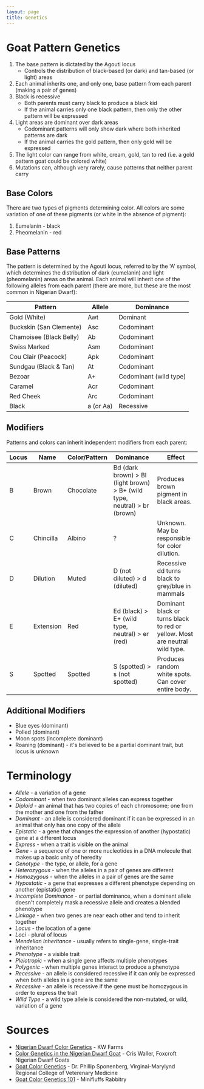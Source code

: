 ```yaml
---
layout: page
title: Genetics
---
```

# Goat Pattern Genetics

1. The base pattern is dictated by the Agouti locus
   - Controls the distribution of black-based (or dark) and tan-based (or light) areas
1. Each animal inherits one, and only one, base pattern from each parent (making a pair of genes)
1. Black is recessive
   - Both parents must carry black to produce a black kid
   - If the animal carries only one black pattern, then only the other pattern will be expressed
1. Light areas are dominant over dark areas
   - Codominant patterns will only show dark where both inherited patterns are dark
   - If the animal carries the gold pattern, then only gold will be expressed
1. The light color can range from white, cream, gold, tan to red (i.e. a gold pattern goat could be colored white)
1. Mutations can, although very rarely, cause patterns that neither parent carry

## Base Colors
There are two types of pigments determining color. All colors are some variation of one of these pigments (or white in the absence of pigment):

1. Eumelanin - black
1. Pheomelanin - red

## Base Patterns

The pattern is determined by the Agouti locus, referred to by the 'A' symbol, which determines the distribution of dark (eumelanin) and light (pheomelanin) areas on the animal. Each animal will inherit one of the following alleles from each parent (there are more, but these are the most common in Nigerian Dwarf):

| Pattern                 | Allele | Dominance      |
| ---                     | ---    | ---            |
| Gold (White)            | Awt    | Dominant       |
| Buckskin (San Clemente) | Asc    | Codominant     |
| Chamoisee (Black Belly) | Ab     | Codominant     |
| Swiss Marked            | Asm    | Codominant     |
| Cou Clair (Peacock)     | Apk    | Codominant     |
| Sundgau (Black & Tan)   | At     | Codominant     |
| Bezoar                  | A+     | Codominant (wild type) |
| Caramel                 | Acr    | Codominant     |
| Red Cheek               | Arc    | Codominant     |
| Black                   | a (or Aa) | Recessive   |

## Modifiers

Patterns and colors can inherit independent modifiers from each parent:

| Locus | Name      | Color/Pattern | Dominance                                | Effect |
| ---   | ---       | ---           | ---                                      | ---    |
| B     | Brown     | Chocolate     | Bd (dark brown) > Bl (light brown) > B+ (wild type, neutral) > br (brown) | Produces brown pigment in black areas. |
| C     | Chincilla | Albino        | ?                                        | Unknown. May be responsible for color dilution. |
| D     | Dilution  | Muted         | D (not diluted) > d (diluted)            | Recessive dd turns black to grey/blue in mammals |
| E     | Extension | Red           | Ed (black) > E+ (wild type, neutral) > er (red)   | Dominant black or turns black to red or yellow. Most are neutral wild type. |
| S     | Spotted   | Spotted       | S (spotted) > s (not spotted)            | Produces random white spots. Can cover entire body. |

## Additional Modifiers

* Blue eyes (dominant)
* Polled (dominant)
* Moon spots (incomplete dominant)
* Roaning (dominant) - it's believed to be a partial dominant trait, but locus is unknown

# Terminology

- _Allele_ - a variation of a gene
- _Codominant_ - when two dominant alleles can express together
- _Diploid_ - an animal that has two copies of each chromosome; one from the mother and one from the father
- _Dominant_ - an allele is considered dominant if it can be expressed in an animal that only has one copy of the allele
- _Epistatic_ - a gene that changes the expression of another (hypostatic) gene at a different locus
- _Express_ - when a trait is visible on the animal
- _Gene_ - a sequence of one or more nucleotides in a DNA molecule that makes up a basic unity of heredity
- _Genotype_ - the type, or allele, for a gene
- _Heterozygous_ - when the alleles in a pair of genes are different
- _Homozygous_ - when the alleles in a pair of genes are the same
- _Hypostatic_ - a gene that expresses a different phenotype depending on another (epistatic) gene
- _Incomplete Dominance_ - or partial dominance, when a dominant allele doesn't completely mask a recessive allele and creates a blended phenotype
- _Linkage_ - when two genes are near each other and tend to inherit together
- _Locus_ - the location of a gene
- _Loci_ - plural of locus
- _Mendelian Inheritance_ - usually refers to single-gene, single-trait inheritance
- _Phenotype_ - a visible trait
- _Pleiotropic_ - when a single gene affects multiple phenotypes
- _Polygenic_ - when multiple genes interact to produce a phenotype
- _Recessive_ - an allele is considered recessive if it can only be expressed when both alleles in a gene are the same
- _Recessive_ - an allele is recessive if the gene must be homozygous in order to express the trait
- _Wild Type_ - a wild type allele is considered the non-mutated, or wild, variation of a gene

# Sources

- [Nigerian Dwarf Color Genetics](http://www.nigeriandwarfcolors.com/nigerian-dwarf-color-genetics.html) - KW Farms
- [Color Genetics in the Nigerian Dwarf Goat](http://www.hasitall.com/genetics/) - Cris Waller, Foxcroft Nigerian Dwarf Goats
- [Goat Color Genetics](https://cpb-us-e1.wpmucdn.com/blogs.cornell.edu/dist/5/6103/files/2020/02/goat-color-genetics.pdf) - Dr. Phillip Sponenberg, Virginai-Marylynd Regional College of Veterenary Medicine
- [Goat Color Genetics 101](https://minifluffsrabbitry.weebly.com/goat-color-genetics-101.html) - Minifluffs Rabbitry
